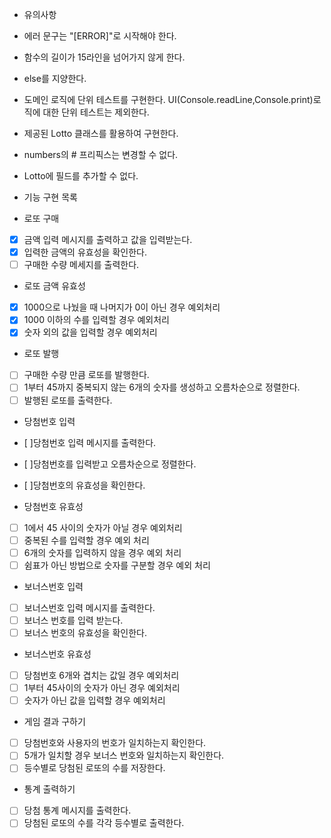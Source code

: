 - 유의사항

- 에러 문구는 "[ERROR]"로 시작해야 한다.
- 함수의 길이가 15라인을 넘어가지 않게 한다.
- else를 지양한다.
- 도메인 로직에 단위 테스트를 구현한다. UI(Console.readLine,Console.print)로직에 대한 단위 테스트는 제외한다.
- 제공된 Lotto 클래스를 활용하여 구현한다.
- numbers의 # 프리픽스는 변경할 수 없다.
- Lotto에 필드를 추가할 수 없다.

- 기능 구현 목록

- 로또 구매
- [x] 금액 입력 메시지를 출력하고 값을 입력받는다.
- [x] 입력한 금액의 유효성을 확인한다.
- [ ] 구매한 수량 메세지를 출력한다.

- 로또 금액 유효성
- [x] 1000으로 나눴을 때 나머지가 0이 아닌 경우 예외처리
- [x] 1000 이하의 수를 입력할 경우 예외처리
- [x] 숫자 외의 값을 입력할 경우 예외처리

- 로또 발행
- [ ] 구매한 수량 만큼 로또를 발행한다.
- [ ] 1부터 45까지 중복되지 않는 6개의 숫자를 생성하고 오름차순으로 정렬한다.
- [ ] 발행된 로또를 출력한다.

- 당첨번호 입력
- [ ]당첨번호 입력 메시지를 출력한다.
- [ ]당첨번호를 입력받고 오름차순으로 정렬한다.
- [ ]당첨번호의 유효성을 확인한다.

- 당첨번호 유효성
- [ ] 1에서 45 사이의 숫자가 아닐 경우 예외처리
- [ ] 중복된 수를 입력할 경우 예외 처리
- [ ] 6개의 숫자를 입력하지 않을 경우 예외 처리
- [ ] 쉼표가 아닌 방법으로 숫자를 구분할 경우 예외 처리

- 보너스번호 입력
- [ ] 보너스번호 입력 메시지를 출력한다.
- [ ] 보너스 번호를 입력 받는다.
- [ ] 보너스 번호의 유효성을 확인한다.

- 보너스번호 유효성
- [ ] 당첨번호 6개와 겹치는 값일 경우 예외처리
- [ ] 1부터 45사이의 숫자가 아닌 경우 예외처리
- [ ] 숫자가 아닌 값을 입력할 경우 예외처리

- 게임 결과 구하기
- [ ] 당첨번호와 사용자의 번호가 일치하는지 확인한다.
- [ ] 5개가 일치할 경우 보너스 번호와 일치하는지 확인한다.
- [ ] 등수별로 당첨된 로또의 수를 저장한다.

- 통계 출력하기
- [ ] 당첨 통계 메시지를 출력한다.
- [ ] 당첨된 로또의 수를 각각 등수별로 출력한다.
